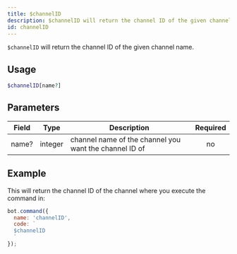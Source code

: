 ```yaml
---
title: $channelID 
description: $channelID will return the channel ID of the given channel name.
id: channelID
---
```


`$channelID` will return the channel ID of the given channel name.

## Usage

```php
$channelID[name?]
```

## Parameters 


| Field | Type    | Description                                            | Required |
| ----- | ------- | ------------------------------------------------------ | :------: |
| name? | integer | channel name of the channel you want the channel ID of |    no    |


## Example

This will return the channel ID of the channel where you execute the command in:

```javascript
bot.command({
  name: 'channelID',
  code: `
  $channelID
  `
});
```